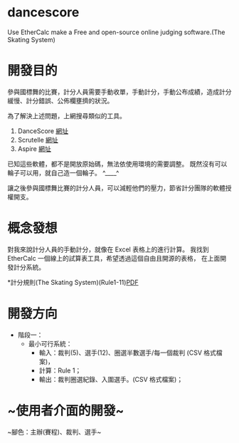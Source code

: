 # dancescore
Use EtherCalc make a Free and open-source online judging software.(The Skating System)

# 開發目的
參與國標舞的比賽，計分人員需要手動收單，手動計分，手動公布成績，造成計分緩慢、計分錯誤、公佈欄壅擠的狀況。

為了解決上述問題，上網搜尋類似的工具。
1. DanceScore [網址](https://dancescorelive.com/dancescore.php "DanceScore Project")
2. Scrutelle  [網址](http://www.scrutelle.info/ "Scrutelle V9")
3. Aspire     [網址](https://aspiresystem-tld.com/ "Aspire System")

已知這些軟體，都不是開放原始碼，無法依使用環境的需要調整。
既然沒有可以輪子可以用，就自己造一個輪子。 ^____^

讓之後參與國標舞比賽的計分人員，可以減輕他們的壓力，節省計分團隊的軟體授權開支。

# 概念發想
對我來說計分人員的手動計分，就像在 Excel 表格上的進行計算。
我找到 EtherCalc 一個線上的試算表工具，希望透過這個自由且開源的表格，
在上面開發計分系統。

*計分規則(The Skating System)(Rule1-11)[PDF](https://www.worlddancesport.org/Document/99473179446/The_Skating_System.pdf "The_Skating_System")

# 開發方向
- 階段一：
  - 最小可行系統：
    - 輸入：裁判(5)、選手(12)、圈選半數選手/每一個裁判 (CSV 格式檔案)，
    - 計算：Rule 1；
    - 輸出：裁判圈選紀錄、入圍選手。(CSV 格式檔案)；

# ~使用者介面的開發~
~腳色：主辦(賽程)、裁判、選手~
 

